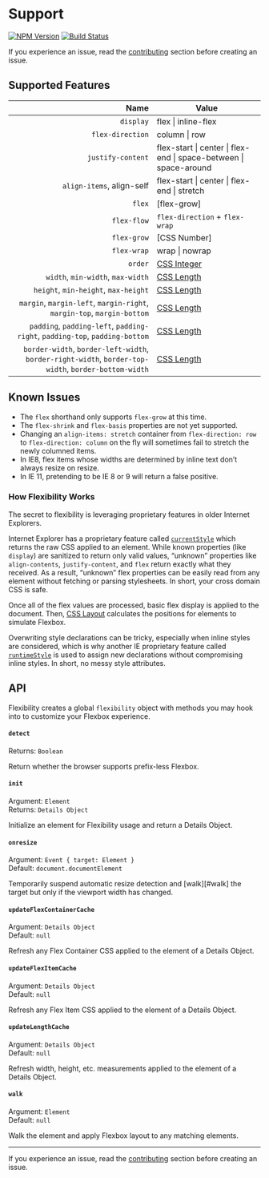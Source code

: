 # Support

[![NPM Version][npm-img]][npm] [![Build Status][ci-img]][ci]

If you experience an issue, read the [contributing] section before creating an issue.

## Supported Features

Name | Value
----:|------
`display` | flex \| inline-flex
`flex-direction` | column \| row
`justify-content` | flex-start \| center \| flex-end \| space-between \| space-around
`align-items`, align-self | flex-start \| center \| flex-end \| stretch
`flex` | [flex-grow]
`flex-flow` | `flex-direction` + `flex-wrap`
`flex-grow` | [CSS Number]
`flex-wrap` | wrap \| nowrap
`order` | [CSS Integer]
`width`, `min-width`, `max-width` | [CSS Length]
`height`, `min-height`, `max-height` | [CSS Length]
`margin`, `margin-left`, `margin-right`, `margin-top`, `margin-bottom` | [CSS Length]
`padding`, `padding-left`, `padding-right`, `padding-top`, `padding-bottom` | [CSS Length]
`border-width`, `border-left-width`, `border-right-width`, `border-top-width`, `border-bottom-width` | [CSS Length]

## Known Issues

- The `flex` shorthand only supports `flex-grow` at this time.
- The `flex-shrink` and `flex-basis` properties are not yet supported.
- Changing an `align-items: stretch` container from `flex-direction: row` to `flex-direction: column` on the fly will sometimes fail to stretch the newly columned items.
- In IE8, flex items whose widths are determined by inline text don’t always resize on resize.
- In IE 11, pretending to be IE 8 or 9 will return a false positive.

### How Flexibility Works

The secret to flexibility is leveraging proprietary features in older Internet Explorers.

Internet Explorer has a proprietary feature called [`currentStyle`] which returns the raw CSS applied to an element. While known properties (like `display`) are sanitized to return only valid values, “unknown” properties like `align-contents`, `justify-content`, and `flex` return exactly what they received. As a result, “unknown” flex properties can be easily read from any element without fetching or parsing stylesheets. In short, your cross domain CSS is safe.

Once all of the flex values are processed, basic flex display is applied to the document. Then, [CSS Layout] calculates the positions for elements to simulate Flexbox.

Overwriting style declarations can be tricky, especially when inline styles are considered, which is why another IE proprietary feature called [`runtimeStyle`] is used to assign new declarations without compromising inline styles. In short, no messy style attributes.

## API

Flexibility creates a global `flexibility` object with methods you may hook into to customize your Flexbox experience.

#### `detect`

Returns: `Boolean`

Return whether the browser supports prefix-less Flexbox.

#### `init`

Argument: `Element`  
Returns: `Details Object`

Initialize an element for Flexibility usage and return a Details Object.

#### `onresize`

Argument: `Event { target: Element }`  
Default: `document.documentElement`

Temporarily suspend automatic resize detection and [walk][#walk] the target but only if the viewport width has changed.

#### `updateFlexContainerCache`

Argument: `Details Object`  
Default: `null`

Refresh any Flex Container CSS applied to the element of a Details Object.

#### `updateFlexItemCache`

Argument: `Details Object`  
Default: `null`

Refresh any Flex Item CSS applied to the element of a Details Object.

#### `updateLengthCache`

Argument: `Details Object`  
Default: `null`

Refresh width, height, etc. measurements applied to the element of a Details Object.

#### `walk`

Argument: `Element`  
Default: `null`

Walk the element and apply Flexbox layout to any matching elements.

---

If you experience an issue, read the [contributing] section before creating an issue.

[ci]:      https://travis-ci.org/10up/flexibility
[ci-img]:  https://img.shields.io/travis/10up/flexibility.svg
[npm]:     https://www.npmjs.com/package/flexibility
[npm-img]: https://img.shields.io/npm/v/flexibility.svg

[Flexibility]: https://github.com/10up/flexibility

[contributing]: CONTRIBUTING.md

[CSS Integer]: https://developer.mozilla.org/en-US/docs/Web/CSS/integer#Interpolation
[CSS Layout]: https://github.com/10up/flexibility/tree/css-layout
[CSS Length]: https://developer.mozilla.org/en-US/docs/Web/CSS/length

[`currentStyle`]: http://help.dottoro.com/ljqkvomc.php
[`runtimeStyle`]: http://help.dottoro.com/ljhddfwr.php
